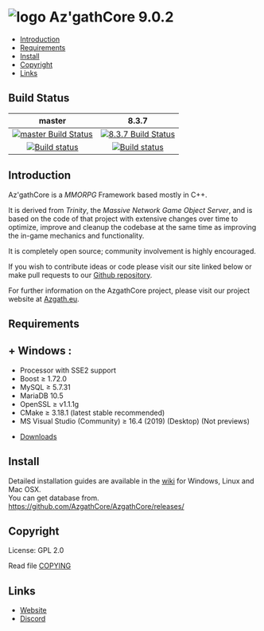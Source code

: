# ![logo](https://azgath.eu/img/githubaz.png) Az'gathCore 9.0.2

* [Introduction](#introduction)
* [Requirements](#requirements)
* [Install](#install)
* [Copyright](#copyright)
* [Links](#links)

## Build Status

master | 8.3.7
:------------: | :------------:
[![master Build Status](https://travis-ci.org/AzgathCore/AzgathCore.svg?branch=master)](https://travis-ci.org/AzgathCore/AzgathCore) | [![8.3.7 Build Status](https://travis-ci.org/AzgathCore/AzgathCore.svg?branch=8.3.7)](https://travis-ci.org/AzgathCore/AzgathCore)
[![Build status](https://ci.appveyor.com/api/projects/status/x7rf9799etmji7y5/branch/master?svg=true)](https://ci.appveyor.com/project/AzgathCore/azgathcore-vkv2k/branch/master) | [![Build status](https://ci.appveyor.com/api/projects/status/54d0u1fxe50ad80o/branch/8.3.7?svg=true)](https://ci.appveyor.com/project/AzgathCore/azgathcore-vkv2k/branch/master)

## Introduction

Az'gathCore is a *MMORPG* Framework based mostly in C++.

It is derived from *Trinity*, the *Massive Network Game Object Server*, and is
based on the code of that project with extensive changes over time to optimize,
improve and cleanup the codebase at the same time as improving the in-game
mechanics and functionality.

It is completely open source; community involvement is highly encouraged.

If you wish to contribute ideas or code please visit our site linked below or
make pull requests to our [Github repository](https://github.com/AzgathCore/AzgathCore).

For further information on the AzgathCore project, please visit our project
website at [Azgath.eu](https://www.azgath.eu).

## Requirements

## + Windows :
+ Processor with SSE2 support
+ Boost ≥ 1.72.0
+ MySQL ≥ 5.7.31
+ MariaDB 10.5
+ OpenSSL ≥ v1.1.1g
+ CMake ≥ 3.18.1 (latest stable recommended)
+ MS Visual Studio (Community) ≥ 16.4 (2019) (Desktop) (Not previews)
* [Downloads](https://www.azgath.eu/SoftwareServers/)

## Install

Detailed installation guides are available in the [wiki](https://www.trinitycore.info/display/tc/Installation+Guide) for
Windows, Linux and Mac OSX.  
You can get database from.
https://github.com/AzgathCore/AzgathCore/releases/

## Copyright

License: GPL 2.0

Read file [COPYING](COPYING)

## Links

* [Website](https://azgath.eu/fr/)
* [Discord](https://discord.com/invite/U4pXKB2WNA)
